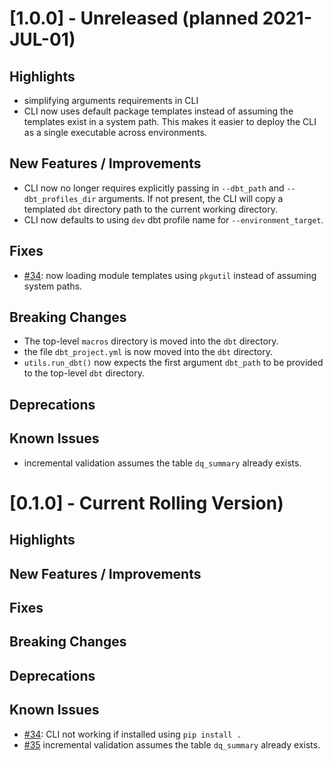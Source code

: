 # [1.0.0] - Unreleased (planned 2021-JUL-01)

## Highlights
* simplifying arguments requirements in CLI
* CLI now uses default package templates instead of assuming the templates exist in a system path. This makes it easier to deploy the CLI as a single executable across environments.

## New Features / Improvements
* CLI now no longer requires explicitly passing in `--dbt_path` and `--dbt_profiles_dir` arguments. If not present, the CLI will copy a templated `dbt` directory path to the current working directory.
* CLI now defaults to using `dev` dbt profile name for `--environment_target`.

## Fixes
* [#34](https://github.com/GoogleCloudPlatform/cloud-data-quality/issues/34): now loading module templates using `pkgutil` instead of assuming system paths. 

## Breaking Changes
* The top-level `macros` directory is moved into the `dbt` directory.
* the file `dbt_project.yml` is now moved into the `dbt` directory.
* `utils.run_dbt()` now expects the first argument `dbt_path` to be provided to the top-level `dbt` directory.

## Deprecations

## Known Issues
* incremental validation assumes the table `dq_summary` already exists.

# [0.1.0] - Current Rolling Version)

## Highlights

## New Features / Improvements

## Fixes

## Breaking Changes

## Deprecations

## Known Issues
* [#34](https://github.com/GoogleCloudPlatform/cloud-data-quality/issues/34): CLI not working if installed using `pip install .`
* [#35](https://github.com/GoogleCloudPlatform/cloud-data-quality/issues/35) incremental validation assumes the table `dq_summary` already exists.